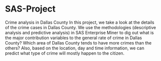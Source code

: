 # SAS-Project
Crime analysis in Dallas County
In this project, we take a look at the details of the crime cases in Dallas County. We use the methodologies (descriptive analysis and predictive analysis) in SAS Enterprise Miner to dig out what is the major contribution variables to the general rate of crime in Dallas County? Which area of Dallas County tends to have more crimes than the others? Also, based on the location, day and time information, we can predict what type of crime will mostly happen to the citizen.
